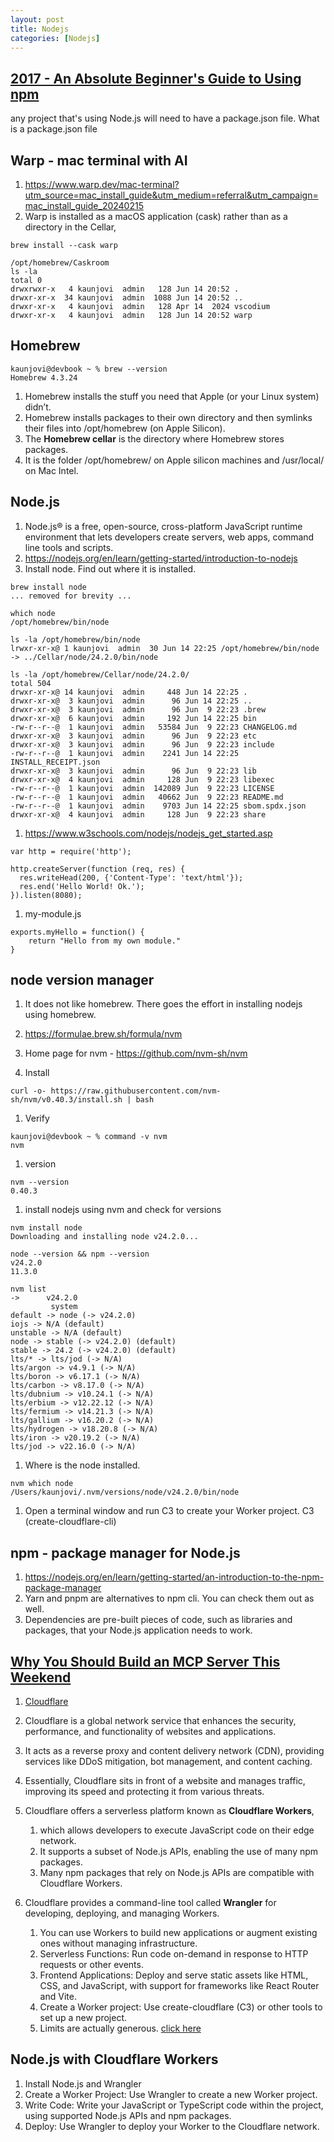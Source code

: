 ```yaml
---
layout: post
title: Nodejs
categories: [Nodejs] 
---
```



## [2017 - An Absolute Beginner's Guide to Using npm](https://nodesource.com/blog/an-absolute-beginners-guide-to-using-npm)
any project that's using Node.js will need to have a package.json file. What is a package.json file

## Warp - mac terminal with AI 

1. https://www.warp.dev/mac-terminal?utm_source=mac_install_guide&utm_medium=referral&utm_campaign=mac_install_guide_20240215
1. Warp is installed as a macOS application (cask) rather than as a directory in the Cellar,

```
brew install --cask warp
```
```
/opt/homebrew/Caskroom
ls -la
total 0
drwxrwxr-x   4 kaunjovi  admin   128 Jun 14 20:52 .
drwxr-xr-x  34 kaunjovi  admin  1088 Jun 14 20:52 ..
drwxr-xr-x   4 kaunjovi  admin   128 Apr 14  2024 vscodium
drwxr-xr-x   4 kaunjovi  admin   128 Jun 14 20:52 warp
```


## Homebrew

```
kaunjovi@devbook ~ % brew --version 
Homebrew 4.3.24
```

1. Homebrew installs the stuff you need that Apple (or your Linux system) didn’t.
1. Homebrew installs packages to their own directory and then symlinks their files into /opt/homebrew (on Apple Silicon).
1. The **Homebrew cellar** is the directory where Homebrew stores packages. 
1. It is the folder /opt/homebrew/ on Apple silicon machines and /usr/local/ on Mac Intel.


## Node.js 

1. Node.js® is a free, open-source, cross-platform JavaScript runtime environment that lets developers create servers, web apps, command line tools and scripts.
1. https://nodejs.org/en/learn/getting-started/introduction-to-nodejs
1. Install node. Find out where it is installed. 

```
brew install node
... removed for brevity ... 

which node
/opt/homebrew/bin/node

ls -la /opt/homebrew/bin/node
lrwxr-xr-x@ 1 kaunjovi  admin  30 Jun 14 22:25 /opt/homebrew/bin/node -> ../Cellar/node/24.2.0/bin/node

ls -la /opt/homebrew/Cellar/node/24.2.0/
total 504
drwxr-xr-x@ 14 kaunjovi  admin     448 Jun 14 22:25 .
drwxr-xr-x@  3 kaunjovi  admin      96 Jun 14 22:25 ..
drwxr-xr-x@  3 kaunjovi  admin      96 Jun  9 22:23 .brew
drwxr-xr-x@  6 kaunjovi  admin     192 Jun 14 22:25 bin
-rw-r--r--@  1 kaunjovi  admin   53584 Jun  9 22:23 CHANGELOG.md
drwxr-xr-x@  3 kaunjovi  admin      96 Jun  9 22:23 etc
drwxr-xr-x@  3 kaunjovi  admin      96 Jun  9 22:23 include
-rw-r--r--@  1 kaunjovi  admin    2241 Jun 14 22:25 INSTALL_RECEIPT.json
drwxr-xr-x@  3 kaunjovi  admin      96 Jun  9 22:23 lib
drwxr-xr-x@  4 kaunjovi  admin     128 Jun  9 22:23 libexec
-rw-r--r--@  1 kaunjovi  admin  142089 Jun  9 22:23 LICENSE
-rw-r--r--@  1 kaunjovi  admin   40662 Jun  9 22:23 README.md
-rw-r--r--@  1 kaunjovi  admin    9703 Jun 14 22:25 sbom.spdx.json
drwxr-xr-x@  4 kaunjovi  admin     128 Jun  9 22:23 share
```

1. https://www.w3schools.com/nodejs/nodejs_get_started.asp

```
var http = require('http');

http.createServer(function (req, res) {
  res.writeHead(200, {'Content-Type': 'text/html'});
  res.end('Hello World! Ok.');
}).listen(8080);
```

1. my-module.js 
```
exports.myHello = function() {
    return "Hello from my own module."
}
```

## node version manager 

1. It does not like homebrew. There goes the effort in installing nodejs using homebrew. 
1. https://formulae.brew.sh/formula/nvm
1. Home page for nvm - https://github.com/nvm-sh/nvm

1. Install 
```
curl -o- https://raw.githubusercontent.com/nvm-sh/nvm/v0.40.3/install.sh | bash
```

1. Verify 
```
kaunjovi@devbook ~ % command -v nvm
nvm
```

1. version 

```
nvm --version
0.40.3
```

1. install nodejs using nvm and check for versions 

```
nvm install node
Downloading and installing node v24.2.0...

node --version && npm --version
v24.2.0
11.3.0

nvm list
->      v24.2.0
         system
default -> node (-> v24.2.0)
iojs -> N/A (default)
unstable -> N/A (default)
node -> stable (-> v24.2.0) (default)
stable -> 24.2 (-> v24.2.0) (default)
lts/* -> lts/jod (-> N/A)
lts/argon -> v4.9.1 (-> N/A)
lts/boron -> v6.17.1 (-> N/A)
lts/carbon -> v8.17.0 (-> N/A)
lts/dubnium -> v10.24.1 (-> N/A)
lts/erbium -> v12.22.12 (-> N/A)
lts/fermium -> v14.21.3 (-> N/A)
lts/gallium -> v16.20.2 (-> N/A)
lts/hydrogen -> v18.20.8 (-> N/A)
lts/iron -> v20.19.2 (-> N/A)
lts/jod -> v22.16.0 (-> N/A)

```


1. Where is the node installed. 

```
nvm which node
/Users/kaunjovi/.nvm/versions/node/v24.2.0/bin/node

```

1. Open a terminal window and run C3 to create your Worker project. C3 (create-cloudflare-cli)


## npm - package manager for Node.js

1. https://nodejs.org/en/learn/getting-started/an-introduction-to-the-npm-package-manager
1. Yarn and pnpm are alternatives to npm cli. You can check them out as well.
1. Dependencies are pre-built pieces of code, such as libraries and packages, that your Node.js application needs to work.



## [Why You Should Build an MCP Server This Weekend](https://medium.com/coding-nexus/why-you-should-build-an-mcp-server-this-weekend-dd965208c042)

1. [Cloudflare](https://www.cloudflare.com/en-in/)
1. Cloudflare is a global network service that enhances the security, performance, and functionality of websites and applications. 
1. It acts as a reverse proxy and content delivery network (CDN), providing services like DDoS mitigation, bot management, and content caching. 
1. Essentially, Cloudflare sits in front of a website and manages traffic, improving its speed and protecting it from various threats. 

1. Cloudflare offers a serverless platform known as **Cloudflare Workers**, 
    1. which allows developers to execute JavaScript code on their edge network. 
    1. It supports a subset of Node.js APIs, enabling the use of many npm packages.
    1. Many npm packages that rely on Node.js APIs are compatible with Cloudflare Workers.

1. Cloudflare provides a command-line tool called **Wrangler** for developing, deploying, and managing Workers.
    1. You can use Workers to build new applications or augment existing ones without managing infrastructure. 
    1. Serverless Functions: Run code on-demand in response to HTTP requests or other events. 
    1. Frontend Applications: Deploy and serve static assets like HTML, CSS, and JavaScript, with support for frameworks like React Router and Vite. 
    1. Create a Worker project: Use create-cloudflare (C3) or other tools to set up a new project. 
    1. Limits are actually generous. [click here](https://developers.cloudflare.com/workers/platform/limits/#worker-limits)



## Node.js with Cloudflare Workers

1. Install Node.js and Wrangler
1. Create a Worker Project: Use Wrangler to create a new Worker project.
1. Write Code: Write your JavaScript or TypeScript code within the project, using supported Node.js APIs and npm packages.
1. Deploy: Use Wrangler to deploy your Worker to the Cloudflare network.



